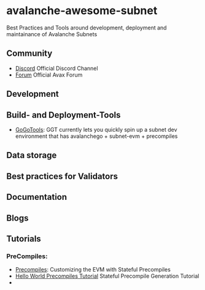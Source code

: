 # avalanche-awesome-subnet
Best Practices and Tools around development, deployment and maintainance of Avalanche Subnets

## Community

* [Discord](https://discord.com/invite/RwXY7P6) Official Discord Channel
* [Forum](https://forum.avax.network/) Official Avax Forum

## Development

## Build- and Deployment-Tools

* [GoGoTools](https://github.com/multisig-labs/GoGoTools): GGT currently lets you quickly spin up a subnet dev environment that has avalanchego + subnet-evm + precompiles


## Data storage

## Best practices for Validators


## Documentation


## Blogs


## Tutorials

### PreCompiles:
* [Precompiles](https://medium.com/avalancheavax/customizing-the-evm-with-stateful-precompiles-f44a34f39efd): Customizing the EVM with Stateful Precompiles
* [Hello World Precompiles Tutorial](https://docs.avax.network/subnets/hello-world-precompile-tutorial) Stateful Precompile Generation Tutorial
* 
